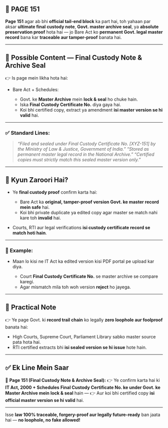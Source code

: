 ## 📄 **PAGE 151**

**Page 151** agar ab bhi **official tail-end block** ka part hai, toh yahaan par aksar **ultimate final custody note**, **Govt. master archive seal**, ya **absolute preservation proof** hota hai — jo Bare Act ko **permanent Govt. legal master record** bana kar **traceable aur tamper-proof** banata hai.

---

## 🔹 **Possible Content — Final Custody Note & Archive Seal**

👉 Is page mein likha hota hai:

* Bare Act + Schedules:

  * Govt. ke **Master Archive** mein **lock & seal** ho chuke hain.
  * Iska **Final Custody Certificate No.** diya gaya hai.
  * Koi bhi certified copy, extract ya amendment **isi master version se hi valid** hai.

---

### ✅ **Standard Lines:**

> *“Filed and sealed under Final Custody Certificate No. \[XYZ-151] by the Ministry of Law & Justice, Government of India.”*
> *“Stored as permanent master legal record in the National Archive.”*
> *“Certified copies must strictly match this sealed master version only.”*

---

## 🔹 **Kyun Zaroori Hai?**

* Ye **final custody proof** confirm karta hai:

  * Bare Act ka **original, tamper-proof version Govt. ke master record mein safe** hai.
  * Koi bhi private duplicate ya edited copy agar master se match nahi kare toh **invalid** hai.
* Courts, RTI aur legal verifications **isi custody certificate record se match hoti hain**.

---

### 🧩 **Example:**

* Maan lo kisi ne IT Act ka edited version kisi PDF portal pe upload kar diya.

  * Court **Final Custody Certificate No.** se master archive se compare karegi.
  * Agar mismatch mila toh woh version **reject** ho jayega.

---

## 🔹 **Practical Note**

👉 Ye page Govt. ki **record trail chain** ko legally **zero loophole aur foolproof** banata hai:

* High Courts, Supreme Court, Parliament Library sabko master source pata hota hai.
* RTI certified extracts bhi **isi sealed version se hi issue** hote hain.

---

## ✅ **Ek Line Mein Saar**

📌 **Page 151 (Final Custody Note & Archive Seal):**
👉 Ye confirm karta hai ki **IT Act, 2000 + Schedules** **Final Custody Certificate No. ke under Govt. ke Master Archive mein lock & seal** hain —
👉 Aur koi bhi certified copy **isi official master version se hi valid** hai.

---

Isse **law 100% traceable, forgery-proof aur legally future-ready** ban jaata hai — **no loophole, no fake allowed!**
